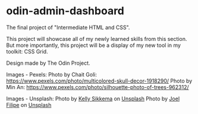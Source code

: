 # odin-admin-dashboard

The final project of "Intermediate HTML and CSS".

This project will showcase all of my newly learned skills from this section. But more importantly, this project will be a display of my new tool in my toolkit: CSS Grid.

Design made by The Odin Project.

Images - Pexels:
Photo by Chait Goli: https://www.pexels.com/photo/multicolored-skull-decor-1918290/
Photo by Min An: https://www.pexels.com/photo/silhouette-photo-of-trees-962312/

Images - Unsplash:
Photo by [Kelly Sikkema](https://unsplash.com/@kellysikkema?utm_content=creditCopyText&utm_medium=referral&utm_source=unsplash) on [Unsplash](https://unsplash.com/photos/yellow-sunflower-in-close-up-photography-YXWoEn5uOvg?utm_content=creditCopyText&utm_medium=referral&utm_source=unsplash)
Photo by [Joel Filipe](https://unsplash.com/@joelfilip?utm_content=creditCopyText&utm_medium=referral&utm_source=unsplash) on [Unsplash](https://unsplash.com/photos/multicolored-abstract-painting-QwoNAhbmLLo?utm_content=creditCopyText&utm_medium=referral&utm_source=unsplash)